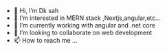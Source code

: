 - 👋 Hi, I’m Dk sah
- 👀 I’m interested in MERN stack ,Nextjs,angular,etc...
- 🌱 I’m currently working with angular and .net core
- 💞️ I’m looking to collaborate on web development
- 📫 How to reach me ...

<!---
dksah1/dksah1 is a ✨ special ✨ repository because its `README.md` (this file) appears on your GitHub profile.
You can click the Preview link to take a look at your changes.
--->
